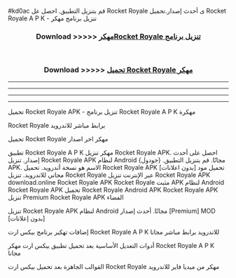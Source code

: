 #kd0ac قم بتنزيل التطبيق. احصل عل Rocket Royale ى أحدث إصدار.تحميل Rocket Royale A P K - تنزيل برنامج مهكر



<div align="center">
<h3>Download >>>>> <a href="https://ar-sites.web.app/?ar= Rocket Royale">مهكرRocket Royale تنزيل برنامج</a></h3><br>

<h3>Download >>>>> <a href="https://ar-sites.web.app/?ar= Rocket Royale">تحميل Rocket Royale مهكر</a></h3>
</div>


----------------------------------------------------------

----------------------------------------------------------

----------------------------------------------------------

----------------------------------------------------------


تحميل Rocket Royale APK - تنزيل برنامج Rocket Royale A P K مهكرة

Rocket Royale برابط مباشر للاندرويد

تحميل Rocket Royale مهكر اخر اصدار

تطبيق Rocket Royale A P K مهكر
تنزيل Rocket Royale APK. احصل على أحدث إصدار.
تنزيل Rocket Royale APK لنظام Android مجانًا.
قم بتنزيل التطبيق. {جودول} APK. الاسم هو نسخة أندرويد.
تحميل Rocket Royale APK [بدون اعلانات]
تحميل مود مجاني للاندرويد.
تنزيل Rocket Royale عبر الإنترنت
تنزيل Rocket Royale APK
download.online Rocket Royale APK
Rocket Royale مثبت APK لنظام Android
Rocket Royale APK
تحميل Rocket Royale Android APK
Rocket Royale APK تنزيل Premium
Rocket Royale APK الفضاء

تنزيل Rocket Royale APK لنظام Android مجانًا. أحدث إصدار [Premium] MOD [بدون إعلانات]

إضافات تهكير برنامج بيكس ارت Rocket Royale A P K للاندرويد برابط مباشر مجانا

أدوات التعديل الأساسية بعد تحميل تطبيق بيكس ارت مهكر Rocket Royale A P K مجانا

القوالب الجاهزة بعد تحميل بيكس ارت Rocket Royale مهكر من ميديا فاير للاندرويد



